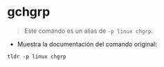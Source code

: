 # gchgrp

> Este comando es un alias de `-p linux chgrp`.

- Muestra la documentación del comando original:

`tldr -p linux chgrp`

